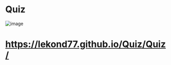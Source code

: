 # Quiz
![image](https://user-images.githubusercontent.com/109181256/210084963-952beed3-89c0-4e4f-a54a-1e95edf6e28c.png)

# https://lekond77.github.io/Quiz/Quiz/
